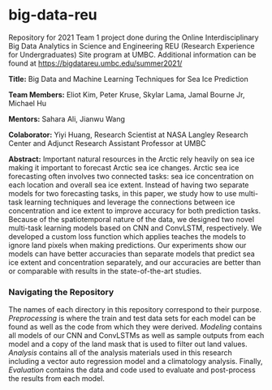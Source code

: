 # big-data-reu
Repository for 2021 Team 1 project done during the Online Interdisciplinary Big Data Analytics in Science and Engineering REU (Research Experience for Undergraduates) Site program at UMBC. Additional information can be found at https://bigdatareu.umbc.edu/summer2021/

**Title:** Big Data and Machine Learning Techniques for Sea Ice Prediction

**Team Members:** Eliot Kim, Peter Kruse, Skylar Lama, Jamal Bourne Jr, Michael Hu

**Mentors:** Sahara Ali, Jianwu Wang

**Colaborator:** Yiyi Huang, Research Scientist at NASA Langley Research Center and Adjunct Research Assistant Professor at UMBC

**Abstract:** Important natural resources in the Arctic rely heavily on sea ice making it important to forecast Arctic sea ice changes. Arctic sea ice forecasting often involves two connected tasks: sea ice concentration on each location and overall sea ice extent. Instead of having two separate models for two forecasting tasks, in this paper, we study how to use multi-task learning techniques and leverage the connections between ice concentration and ice extent to improve accuracy for both prediction tasks. Because of the spatiotemporal nature of the data, we designed two novel multi-task learning models based on CNN and ConvLSTM, respectively. We developed a  custom loss function which applies teaches the models to ignore land pixels when making predictions. Our experiments show our models can have better accuracies than separate  models that predict sea ice extent and concentration separately, and our accuracies are better than or comparable with results in the state-of-the-art studies. 

### Navigating the Repository
The names of each directory in this repository correspond to their purpose. *Preprocessing* is where the train and test data sets for each model can be found as well as the code from which they were derived. *Modeling* contains all models of our CNN and ConvLSTMs as well as sample outputs from each model and a copy of the land mask that is used to filter out land values. *Analysis* contains all of the analysis materials used in this research including a vector auto regression model and a climatology analysis. Finally, *Evaluation* contains the data and code used to evaluate and post-process the results from each model. 
